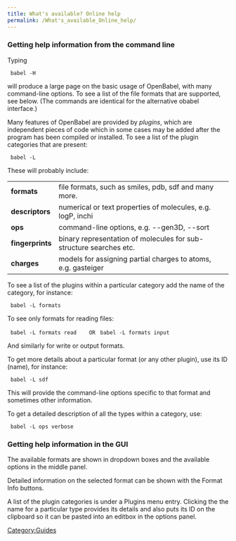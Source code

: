 ```yaml
---
title: What's available? Online help
permalink: /What's_available_Online_help/
---
```


### Getting help information from the command line

Typing

` babel -H`

will produce a large page on the basic usage of OpenBabel, with many command-line options. To see a list of the file formats that are supported, see below. (The commands are identical for the alternative obabel interface.)

Many features of OpenBabel are provided by *plugins*, which are independent pieces of code which in some cases may be added after the program has been compiled or installed. To see a list of the plugin categories that are present:

` babel -L`

These will probably include:

|                  |                                                                    |
|------------------|--------------------------------------------------------------------|
| **formats**      | file formats, such as smiles, pdb, sdf and many more.              |
| **descriptors**  | numerical or text properties of molecules, e.g. logP, inchi        |
| **ops**          | command-line options, e.g. --gen3D, --sort                         |
| **fingerprints** | binary representation of molecules for sub-structure searches etc. |
| **charges**      | models for assigning partial charges to atoms, e.g. gasteiger      |

To see a list of the plugins within a particular category add the name of the category, for instance:

` babel -L formats`

To see only formats for reading files:

` babel -L formats read    OR`
` babel -L formats input`

And similarly for write or output formats.

To get more details about a particular format (or any other plugin), use its ID (name), for instance:

` babel -L sdf`

This will provide the command-line options specific to that format and sometimes other information.

To get a detailed description of all the types within a category, use:

` babel -L ops verbose`

### Getting help information in the GUI

The available formats are shown in dropdown boxes and the available options in the middle panel.

Detailed information on the selected format can be shown with the Format Info buttons.

A list of the plugin categories is under a Plugins menu entry. Clicking the the name for a particular type provides its details and also puts its ID on the clipboard so it can be pasted into an editbox in the options panel.

[Category:Guides](/Category:Guides "wikilink")
